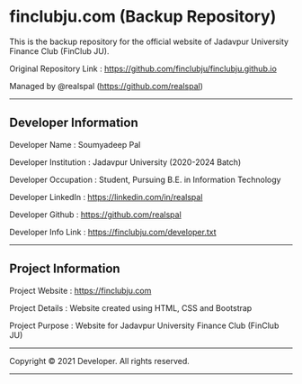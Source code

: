 # finclubju.com (Backup Repository)

This is the backup repository for the official website of Jadavpur University Finance Club (FinClub JU).

Original Repository Link : https://github.com/finclubju/finclubju.github.io

Managed by @realspal (https://github.com/realspal)

--------------------------------------------------------------------------------------------------------
Developer Information
--------------------------------------------------------------------------------------------------------

Developer Name        : Soumyadeep Pal

Developer Institution : Jadavpur University (2020-2024 Batch)

Developer Occupation  : Student, Pursuing B.E. in Information Technology

Developer LinkedIn    : https://linkedin.com/in/realspal

Developer Github      : https://github.com/realspal

Developer Info Link   : https://finclubju.com/developer.txt

--------------------------------------------------------------------------------------------------------
Project Information
--------------------------------------------------------------------------------------------------------

Project Website       : https://finclubju.com

Project Details       : Website created using HTML, CSS and Bootstrap

Project Purpose       : Website for Jadavpur University Finance Club (FinClub JU)

--------------------------------------------------------------------------------------------------------

Copyright © 2021 Developer. All rights reserved.

--------------------------------------------------------------------------------------------------------
